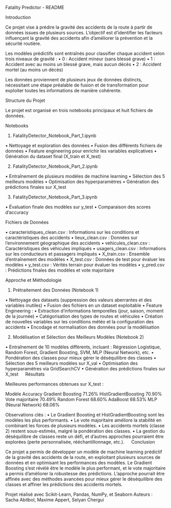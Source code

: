 Fatality Predictor - README

Introduction

Ce projet vise à prédire la gravité des accidents de la route à partir de données issues de plusieurs sources. L’objectif est d’identifier les facteurs influençant la gravité des accidents afin d’améliorer la prévention et la sécurité routière.

Les modèles prédictifs sont entraînés pour classifier chaque accident selon trois niveaux de gravité :
• 0 : Accident mineur (sans blessé grave)
• 1 : Accident avec au moins un blessé grave, mais aucun décès
• 2 : Accident mortel (au moins un décès)

Les données proviennent de plusieurs jeux de données distincts, nécessitant une étape préalable de fusion et de transformation pour exploiter toutes les informations de manière cohérente.

Structure du Projet

Le projet est organisé en trois notebooks principaux et huit fichiers de données.

Notebooks

1.	FatalityDetector_Notebook_Part_1.ipynb

• Nettoyage et exploration des données
• Fusion des différents fichiers de données
• Feature engineering pour enrichir les variables explicatives
• Génération du dataset final (X_train et X_test)

2.	FatalityDetector_Notebook_Part_2.ipynb

• Entraînement de plusieurs modèles de machine learning
• Sélection des 5 meilleurs modèles
• Optimisation des hyperparamètres
• Génération des prédictions finales sur X_test

3.	FatalityDetector_Notebook_Part_3.ipynb

• Évaluation finale des modèles sur y_test
• Comparaison des scores d’accuracy

Fichiers de Données

• caracteristiques_clean.csv : Informations sur les conditions et caractéristiques des accidents
• lieux_clean.csv : Données sur l’environnement géographique des accidents
• vehicules_clean.csv : Caractéristiques des véhicules impliqués
• usagers_clean.csv : Informations sur les conducteurs et passagers impliqués
• X_train.csv : Ensemble d’entraînement des modèles
• X_test.csv : Données de test pour évaluer les modèles
• y_test.csv : Vérités terrain pour évaluer les modèles
• y_pred.csv : Prédictions finales des modèles et vote majoritaire
 

Approche et Méthodologie

1.	Prétraitement des Données (Notebook 1)

• Nettoyage des datasets (suppression des valeurs aberrantes et des variables inutiles)
• Fusion des fichiers en un dataset exploitable
• Feature Engineering :
• Extraction d’informations temporelles (jour, saison, moment de la journée)
• Catégorisation des types de routes et véhicules
• Création de nouvelles variables sur les conditions météo et la configuration des accidents
• Encodage et normalisation des données pour la modélisation

2.	Modélisation et Sélection des Meilleurs Modèles (Notebook 2)

• Entraînement de 10 modèles différents, incluant : Régression Logistique, Random Forest, Gradient Boosting, SVM, MLP (Neural Network), etc.
• Pondération des classes pour mieux gérer le déséquilibre des classes
• Sélection des 5 meilleurs modèles sur X_val
• Optimisation des hyperparamètres via GridSearchCV
• Génération des prédictions finales sur X_test
 
Résultats

Meilleures performances obtenues sur X_test :

Modèle	Accuracy
Gradient Boosting	71.26%
HistGradientBoosting	70.90%
Vote majoritaire	70.49%
Random Forest	68.60%
AdaBoost	68.53%
MLP (Neural Network)	68.06%
	
Observations clés :
• Le Gradient Boosting et HistGradientBoosting sont les modèles les plus performants.
• Le vote majoritaire améliore la stabilité en combinant les forces de plusieurs modèles.
• Les accidents mortels (classe 2) restent sous-estimés, malgré la pondération des classes.
• La gestion du déséquilibre de classes reste un défi, et d’autres approches pourraient être explorées (perte personnalisée, rééchantillonnage, etc.).
 
Conclusion

Ce projet a permis de développer un modèle de machine learning prédictif de la gravité des accidents de la route, en exploitant plusieurs sources de données et en optimisant les performances des modèles.
Le Gradient Boosting s’est révélé être le modèle le plus performant, et le vote majoritaire a permis d’améliorer la robustesse des prédictions.
L’approche pourrait être affinée avec des méthodes avancées pour mieux gérer le déséquilibre des classes et affiner les prédictions des accidents mortels. 


Projet réalisé avec Scikit-Learn, Pandas, NumPy, et Seaborn
Auteurs : Sacha Abitbol, Maxime Appert, Selyan Chergui
